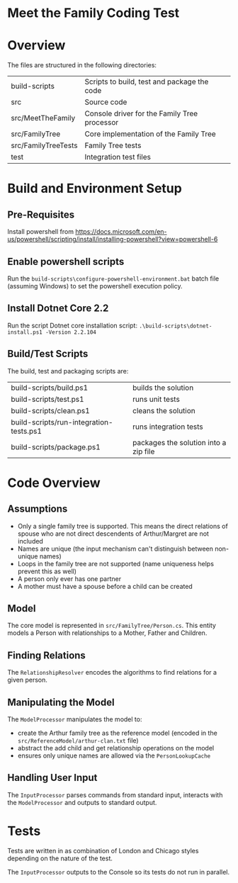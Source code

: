 # Meet the Family Coding Test

# Overview

The files are structured in the following directories:

| | |
| - | - |
| build-scripts | Scripts to build, test and package the code |
| src | Source code |
| src/MeetTheFamily | Console driver for the Family Tree processor |
| src/FamilyTree | Core implementation of the Family Tree |
| src/FamilyTreeTests | Family Tree tests |
| test | Integration test files |


# Build and Environment Setup

## Pre-Requisites

Install powershell from https://docs.microsoft.com/en-us/powershell/scripting/install/installing-powershell?view=powershell-6

## Enable powershell scripts

Run the `build-scripts\configure-powershell-environment.bat` batch file (assuming Windows) to set the powershell execution policy.

## Install Dotnet Core 2.2

Run the script Dotnet core installation script: `.\build-scripts\dotnet-install.ps1 -Version 2.2.104`

## Build/Test Scripts

The build, test and packaging scripts are:

| | |
| - | - |
| build-scripts/build.ps1 | builds the solution |
| build-scripts/test.ps1 | runs unit tests |
| build-scripts/clean.ps1 | cleans the solution |
| build-scripts/run-integration-tests.ps1 | runs integration tests |
| build-scripts/package.ps1 | packages the solution into a zip file |


# Code Overview

## Assumptions

- Only a single family tree is supported. This means the direct relations of spouse who are not direct descendents of Arthur/Margret are not included
- Names are unique (the input mechanism can't distinguish between non-unique names)
- Loops in the family tree are not supported (name uniqueness helps prevent this as well)
- A person only ever has one partner
- A mother must have a spouse before a child can be created

## Model

The core model is represented in `src/FamilyTree/Person.cs`. This entity models a Person with relationships to a Mother, Father and Children.

## Finding Relations

The `RelationshipResolver` encodes the algorithms to find relations for a given person.

## Manipulating the Model

The `ModelProcessor` manipulates the model to:
- create the Arthur family tree as the reference model (encoded in the `src/ReferenceModel/arthur-clan.txt` file)
- abstract the add child and get relationship operations on the model
- ensures only unique names are allowed via the `PersonLookupCache`

## Handling User Input

The `InputProcessor` parses commands from standard input, interacts with the `ModelProcessor` and outputs to standard output.

# Tests

Tests are written in as combination of London and Chicago styles depending on the nature of the test.

The `InputProcessor` outputs to the Console so its tests do not run in parallel.